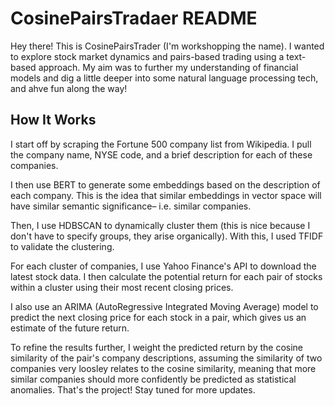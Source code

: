 # CosinePairsTradaer README

Hey there! This is CosinePairsTrader (I'm workshopping the name). I wanted to explore stock market dynamics and pairs-based trading using a 
text-based approach. My aim was to further my understanding of financial models and dig a little deeper into some natural language processing tech, and ahve fun along the way!

## How It Works

I start off by scraping the Fortune 500 company list from Wikipedia. I pull the company name, NYSE code, and a brief description for each of these companies. 

I then use BERT to generate some embeddings based on the description of each company. This is the idea that similar embeddings in vector space will have similar semantic significance– i.e. similar companies. 

Then, I use HDBSCAN to dynamically cluster them (this is nice because I don't have to specify groups, they arise organically). With this, I used TFIDF to validate the clustering. 

For each cluster of companies, I  use Yahoo Finance's API to download the latest stock data. I then calculate the potential return for each pair of stocks within a cluster using their most recent closing prices.

I also use an ARIMA (AutoRegressive Integrated Moving Average) model to predict the next closing price for each stock in a pair, which gives us an estimate of the future return. 

To refine the results further, I weight the predicted return by the cosine similarity of the pair's company descriptions, assuming the
similarity of two companies very loosley relates to the cosine similarity, meaning that more similar companies should more confidently be predicted as statistical anomalies. That's the project! Stay tuned for more updates.  
